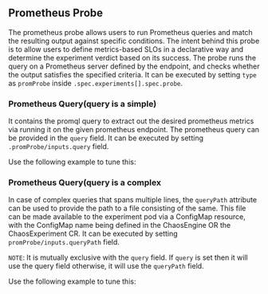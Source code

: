 ## Prometheus Probe

The prometheus probe allows users to run Prometheus queries and match the resulting output against specific conditions. The intent behind this probe is to allow users to define metrics-based SLOs in a declarative way and determine the experiment verdict based on its success. The probe runs the query on a Prometheus server defined by the endpoint, and checks whether the output satisfies the specified criteria.
It can be executed by setting `type` as `promProbe` inside `.spec.experiments[].spec.probe`.

### Prometheus Query(query is a simple)

It contains the promql query to extract out the desired prometheus metrics via running it on the given prometheus endpoint. The prometheus query can be provided in the `query` field.
It can be executed by setting `.promProbe/inputs.query` field.

Use the following example to tune this:
<references to the sample manifest> 

### Prometheus Query(query is a complex

In case of complex queries that spans multiple lines, the `queryPath` attribute can be used to provide the path to a file consisting of the same. This file can be made available to the experiment pod via a ConfigMap resource, with the ConfigMap name being defined in the ChaosEngine OR the ChaosExperiment CR.
It can be executed by setting `promProbe/inputs.queryPath` field.

`NOTE`: It is mutually exclusive with the `query` field. If `query` is set then it will use the query field otherwise, it will use the `queryPath` field.

Use the following example to tune this:
<references to the sample manifest> 
